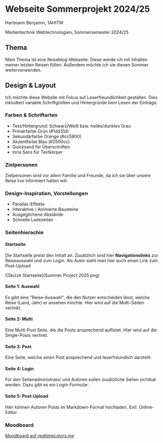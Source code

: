# Webseite Sommerprojekt 2024/25

Hartmann Benjamin, 1AHITM

Medientechnik Webtechnologien, Sommersemester 2024/25

## Thema

Mein Thema ist eine Reiseblog-Webseite. Diese werde ich mit Inhalten meiner letzten Reisen füllen. Außerdem möchte ich sie diesen Sommer weiterverwenden.

## Design & Layout

Ich möchte diese Website mit Fokus auf Leserfreundlichkeit gestalten. Dies inkludiert variable Schriftgrößen und Hintergründe bem Lesen der Einträge.

### Farben & Schriftarten

* Text/Hintergrund: Schwarz/Weiß bzw. helles/dunkles Grau
* Primärfarbe Grün (#1dd31d)
* Sekundärfarbe Orange (#cc5800)
* Akzentfarbe Blau (#2500cc)
* Quicksand für Überschriften
* Inria Sans für Textkörper

### Zielpersonen

Zielpersonen sind vor allem Familie und Freunde, da ich sie über unsere Reise live informiert halten will.

### Design-Inspiration, Vorstellungen

* Parallax-Effekte
* Interaktive / Animierte Bausteine
* Ausgeglichene Abstände
* Schnelle Ladezeiten

### Seitenhierachie

#### Startseite

Die Startseite preist den Inhalt an. Zusätzlich sind hier **Navigationslinks** zur Reiseauswahl und zum Login. Als Autor sieht man hier auch einen Link zum Post-Upload

![Skizze Startseite](Summer Project 2025.png)

#### Seite 1: Auswahl

Es gibt eine "Reise-Auswahl", die den Nutzer entscheiden lässt, welche Reise (Land, Jahr) er ansehen möchte. Hier wird auf die Multi-Seiten verlinkt.

#### Seite 2: Multi

Eine Multi-Post Seite, die die Posts ansprechend auflistet. Hier wird auf die Single-Posts verlinkt.

#### Seite 3: Post

Eine Seite, welche _einen_ Post ansprechend und leserfreundlich darstellt.

#### Seite 4: Login

Für den Seitenadministrator und Autoren sollen zusätzliche Seiten sichtbar werden. Dazu gibt es ein Login-Formular.

#### Seite 5: Post-Upload

Hier können Autoren Posts im Markdown-Format hochladen. Evtl. Online-Editor

### Moodboard

[Moodboard auf realtimecolors.me](https://www.realtimecolors.com/?colors=000000-ffffff-2ce22c-5833ff-ff8b33&fonts=Quicksand-Inria%20Sans)
